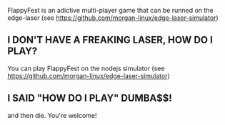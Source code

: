 FlappyFest is an adictive multi-player game that can be runned on the edge-laser (see https://github.com/morgan-linux/edge-laser-simulator)

## I DON'T HAVE A FREAKING LASER, HOW DO I PLAY?

You can play FlappyFest on the nodejs simulator (see https://github.com/morgan-linux/edge-laser-simulator)

## I SAID "HOW DO I PLAY" DUMBA$$!

<?php for($i = 0; $i < rand(0, 20); $i++) { echo "jump, "; } ?> and then die. You're welcome!

